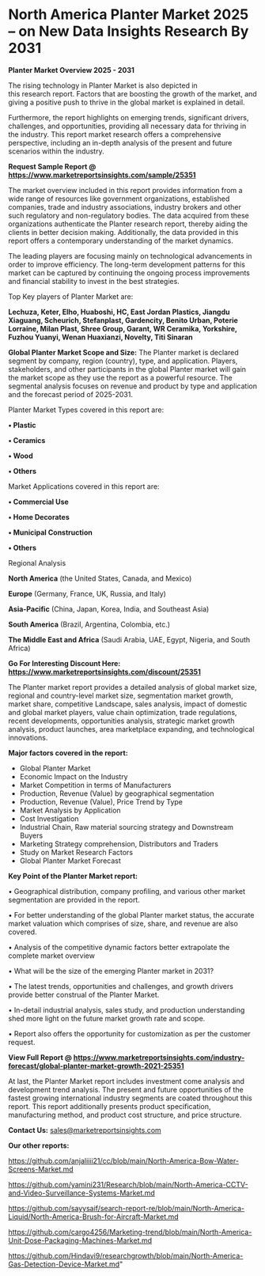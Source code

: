 # North America Planter Market 2025 – on New Data Insights Research By 2031

<Strong> Planter Market Overview 2025 - 2031</strong>

The rising technology in Planter Market is also depicted in this research report. Factors that are boosting the growth of the market, and giving a positive push to thrive in the global market is explained in detail.

Furthermore, the report highlights on emerging trends, significant drivers, challenges, and opportunities, providing all necessary data for thriving in the industry. This report market research offers a comprehensive perspective, including an in-depth analysis of the present and future scenarios within the industry.

<strong>Request Sample Report @ <a href=https://www.marketreportsinsights.com/sample/25351>https://www.marketreportsinsights.com/sample/25351</a></strong>

The market overview included in this report provides information from a wide range of resources like government organizations, established companies, trade and industry associations, industry brokers and other such regulatory and non-regulatory bodies. The data acquired from these organizations authenticate the Planter research report, thereby aiding the clients in better decision making. Additionally, the data provided in this report offers a contemporary understanding of the market dynamics.

The leading players are focusing mainly on technological advancements in order to improve efficiency. The long-term development patterns for this market can be captured by continuing the ongoing process improvements and financial stability to invest in the best strategies.

Top Key players of Planter Market are:

<strong>Lechuza, Keter, Elho, Huaboshi, HC, East Jordan Plastics, Jiangdu Xiaguang, Scheurich, Stefanplast, Gardencity, Benito Urban, Poterie Lorraine, Milan Plast, Shree Group, Garant, WR Ceramika, Yorkshire, Fuzhou Yuanyi, Wenan Huaxianzi, Novelty, Titi Sinaran</strong>

<strong><b>Global Planter Market Scope and Size:</b></strong>
The Planter market is declared segment by company, region (country), type, and application. Players, stakeholders, and other participants in the global Planter market will gain the market scope as they use the report as a powerful resource. The segmental analysis focuses on revenue and product by type and application and the forecast period of 2025-2031.

Planter Market Types covered in this report are:

<strong>• Plastic

• Ceramics

• Wood

• Others</strong>

Market Applications covered in this report are:

<strong>• Commercial Use

• Home Decorates

• Municipal Construction

• Others</strong> 

Regional Analysis

<strong>North America</strong> (the United States, Canada, and Mexico)

<strong>Europe</strong> (Germany, France, UK, Russia, and Italy)

<strong>Asia-Pacific</strong> (China, Japan, Korea, India, and Southeast Asia)

<strong>South America</strong> (Brazil, Argentina, Colombia, etc.)

<strong>The Middle East and Africa</strong> (Saudi Arabia, UAE, Egypt, Nigeria, and South Africa)

<strong>Go For Interesting Discount Here: <a href=https://www.marketreportsinsights.com/discount/25351>https://www.marketreportsinsights.com/discount/25351</a></strong>

The Planter market report provides a detailed analysis of global market size, regional and country-level market size, segmentation market growth, market share, competitive Landscape, sales analysis, impact of domestic and global market players, value chain optimization, trade regulations, recent developments, opportunities analysis, strategic market growth analysis, product launches, area marketplace expanding, and technological innovations.

<strong><b>Major factors covered in the report:</b></strong>
<ul>
  <li>Global Planter Market </li>
  <li>Economic Impact on the Industry</li>
  <li>Market Competition in terms of Manufacturers</li>
  <li>Production, Revenue (Value) by geographical segmentation</li>
  <li>Production, Revenue (Value), Price Trend by Type</li>
  <li>Market Analysis by Application</li>
  <li>Cost Investigation</li>
  <li>Industrial Chain, Raw material sourcing strategy and Downstream Buyers</li>
  <li>Marketing Strategy comprehension, Distributors and Traders</li>
  <li>Study on Market Research Factors</li>
  <li>Global Planter Market Forecast</li>
</ul>

<strong><b>Key Point of the Planter Market report:</b></strong>

• Geographical distribution, company profiling, and various other market segmentation are provided in the report.

• For better understanding of the global Planter market status, the accurate market valuation which comprises of size, share, and revenue are also covered.

• Analysis of the competitive dynamic factors better extrapolate the complete market overview

• What will be the size of the emerging Planter market in 2031?

• The latest trends, opportunities and challenges, and growth drivers provide better construal of the Planter Market.

• In-detail industrial analysis, sales study, and production understanding shed more light on the future market growth rate and scope.

• Report also offers the opportunity for customization as per the customer request.

<strong><b>View Full Report @ <a href=https://www.marketreportsinsights.com/industry-forecast/global-planter-market-growth-2021-25351>https://www.marketreportsinsights.com/industry-forecast/global-planter-market-growth-2021-25351</a></b></strong>


At last, the Planter Market report includes investment come analysis and development trend analysis. The present and future opportunities of the fastest growing international industry segments are coated throughout this report. This report additionally presents product specification, manufacturing method, and product cost structure, and price structure.

<strong>Contact Us:</strong>
sales@marketreportsinsights.com

<strong>Our other reports:</strong>

<a href=https://github.com/anjaliiii21/cc/blob/main/North-America-Bow-Water-Screens-Market.md>https://github.com/anjaliiii21/cc/blob/main/North-America-Bow-Water-Screens-Market.md</a>

<a href=https://github.com/yamini231/Research/blob/main/North-America-CCTV-and-Video-Surveillance-Systems-Market.md>https://github.com/yamini231/Research/blob/main/North-America-CCTV-and-Video-Surveillance-Systems-Market.md</a>

<a href=https://github.com/sayysaif/search-report-re/blob/main/North-America-Liquid/North-America-Brush-for-Aircraft-Market.md>https://github.com/sayysaif/search-report-re/blob/main/North-America-Liquid/North-America-Brush-for-Aircraft-Market.md</a>

<a href=https://github.com/cargo4256/Marketing-trend/blob/main/North-America-Unit-Dose-Packaging-Machines-Market.md>https://github.com/cargo4256/Marketing-trend/blob/main/North-America-Unit-Dose-Packaging-Machines-Market.md</a>

<a href=https://github.com/Hindavi9/researchgrowth/blob/main/North-America-Gas-Detection-Device-Market.md>https://github.com/Hindavi9/researchgrowth/blob/main/North-America-Gas-Detection-Device-Market.md</a>"
